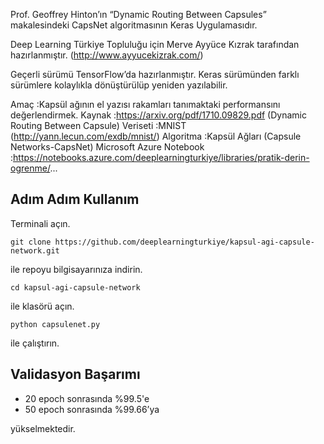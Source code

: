 Prof. Geoffrey Hinton’ın “Dynamic Routing Between Capsules” makalesindeki CapsNet algoritmasının Keras Uygulamasıdır.

Deep Learning Türkiye Topluluğu için Merve Ayyüce Kızrak tarafından hazırlanmıştır. (http://www.ayyucekizrak.com/)

Geçerli sürümü TensorFlow’da hazırlanmıştır. Keras sürümünden farklı sürümlere kolaylıkla dönüştürülüp yeniden yazılabilir.

Amaç                        :Kapsül ağının el yazısı rakamları tanımaktaki performansını değerlendirmek.
Kaynak                      :https://arxiv.org/pdf/1710.09829.pdf (Dynamic Routing Between Capsule)
Veriseti                    :MNIST (http://yann.lecun.com/exdb/mnist/)
Algoritma                   :Kapsül Ağları (Capsule Networks-CapsNet)
Microsoft Azure Notebook    :https://notebooks.azure.com/deeplearningturkiye/libraries/pratik-derin-ogrenme/...

## Adım Adım Kullanım

Terminali açın.

```git clone https://github.com/deeplearningturkiye/kapsul-agi-capsule-network.git```

ile repoyu bilgisayarınıza indirin.

```cd kapsul-agi-capsule-network```

ile klasörü açın.

```python capsulenet.py```

ile çalıştırın.

    
## Validasyon Başarımı
* 20 epoch sonrasında %99.5'e 
* 50 epoch sonrasında %99.66’ya 

yükselmektedir.

